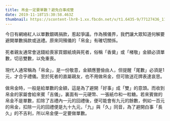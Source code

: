 ```yaml
---
title: 帛金一定要單數？避免白事成雙
date: 2019-11-18T15:30:58.463Z
thumbnail: https://scontent-lhr8-1.xx.fbcdn.net/v/t1.6435-9/77127436_119307606191708_1948354271074320384_n.jpg?_nc_cat=100&ccb=1-7&_nc_sid=8bfeb9&_nc_ohc=HLTL_7-zycAAX-HdUMV&_nc_ht=scontent-lhr8-1.xx&oh=00_AT9b28-8hmFaIwCvp5cLjU4R4_kS24XOgp1DFO7NFOhSRg&oe=62E92CA0
---
```

今日有網絡紅人以單數銀碼捐款，惹起爭議。作為殯儀界，我們讓大眾知道何解要避開單數捐款或送禮。原來同殯儀的「帛金」有確切關係。\
\
死者親友通常會送錢給喪家買銀紙燒與死者，俗稱「香奠」或「楮敬」金額必須單數，切忌雙數，以免重喪。\
\
現代人通常稱為「帛金」，是一份敬意，金額應豐儉由人，但提醒「尾數」必須是1元，才合乎禮儀。至於死者的直屬親友，也不用做帛金，但可致送花牌表達哀思。\
\
做帛金時，一般是給單數的金額，這是為了避開「好事」成「雙」的意頭。而收到帛金的家屬會給來賓「吉儀」，裏面有一元硬幣、一張紙巾和一粒糖。若來賓做的帛金不是單數，扣除了吉禮內一元的回禮後，便可能會有九元的餘數，例如一百元的帛金，扣除一元的回禮便是九十九元，「九」與「久」同音，為了避開白事「長久」的不吉利，所以帛金便一定要做單數。